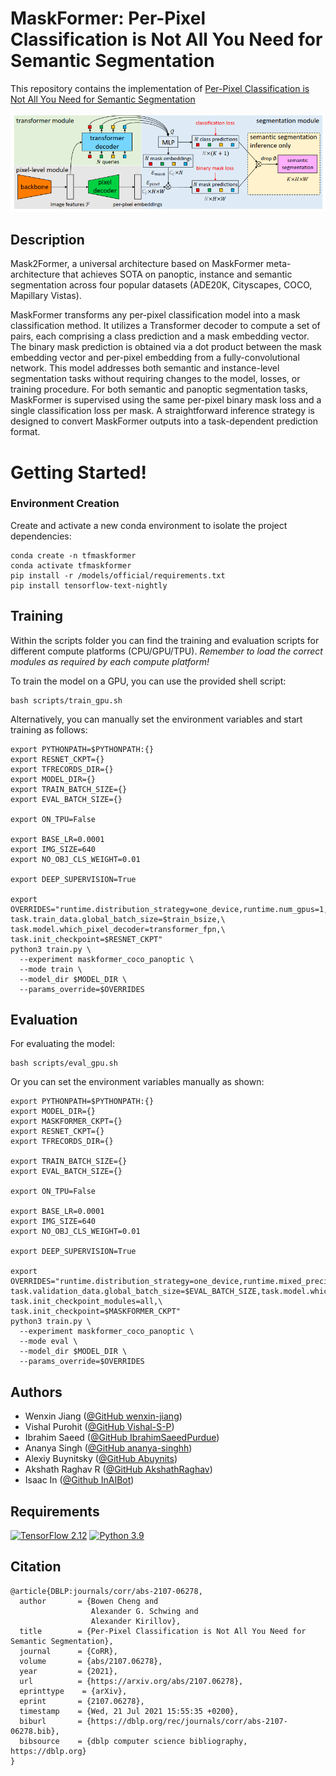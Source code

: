 # MaskFormer: Per-Pixel Classification is Not All You Need for Semantic Segmentation

This repository contains the implementation of [Per-Pixel Classification is Not All You Need for Semantic Segmentation](https://arxiv.org/pdf/2107.06278.pdf)

![MaskFormer](./assets/maskformer.png)

## Description

Mask2Former, a universal architecture based on MaskFormer meta-architecture that achieves SOTA on panoptic, instance and semantic segmentation across four popular datasets (ADE20K, Cityscapes, COCO, Mapillary Vistas).

MaskFormer transforms any per-pixel classification model into a mask classification method. It utilizes a Transformer decoder to compute a set of pairs, each comprising a class prediction and a mask embedding vector. The binary mask prediction is obtained via a dot product between the mask embedding vector and per-pixel embedding from a fully-convolutional network. This model addresses both semantic and instance-level segmentation tasks without requiring changes to the model, losses, or training procedure. For both semantic and panoptic segmentation tasks, MaskFormer is supervised using the same per-pixel binary mask loss and a single classification loss per mask. A straightforward inference strategy is designed to convert MaskFormer outputs into a task-dependent prediction format.

# Getting Started! 

### Environment Creation
Create and activate a new conda environment to isolate the project dependencies:
```
conda create -n tfmaskformer
conda activate tfmaskformer
pip install -r /models/official/requirements.txt
pip install tensorflow-text-nightly
```

## Training 
Within the scripts folder you can find the training and evaluation scripts for different compute platforms (CPU/GPU/TPU).  *Remember to load the correct modules as required by each compute platform!*

To train the model on a GPU, you can use the provided shell script:
```
bash scripts/train_gpu.sh
```

Alternatively, you can manually set the environment variables and start training as follows:
```
export PYTHONPATH=$PYTHONPATH:{}
export RESNET_CKPT={}
export TFRECORDS_DIR={}
export MODEL_DIR={}
export TRAIN_BATCH_SIZE={}
export EVAL_BATCH_SIZE={}

export ON_TPU=False

export BASE_LR=0.0001
export IMG_SIZE=640
export NO_OBJ_CLS_WEIGHT=0.01

export DEEP_SUPERVISION=True

export OVERRIDES="runtime.distribution_strategy=one_device,runtime.num_gpus=1,runtime.mixed_precision_dtype=float32,\
task.train_data.global_batch_size=$train_bsize,\
task.model.which_pixel_decoder=transformer_fpn,\
task.init_checkpoint=$RESNET_CKPT"
python3 train.py \
  --experiment maskformer_coco_panoptic \
  --mode train \
  --model_dir $MODEL_DIR \
  --params_override=$OVERRIDES
```

## Evaluation 
For evaluating the model:
```
bash scripts/eval_gpu.sh
```

Or you can set the environment variables manually as shown:
```
export PYTHONPATH=$PYTHONPATH:{}
export MODEL_DIR={}
export MASKFORMER_CKPT={}
export RESNET_CKPT={}
export TFRECORDS_DIR={}

export TRAIN_BATCH_SIZE={}
export EVAL_BATCH_SIZE={}

export ON_TPU=False

export BASE_LR=0.0001
export IMG_SIZE=640
export NO_OBJ_CLS_WEIGHT=0.01

export DEEP_SUPERVISION=True

export OVERRIDES="runtime.distribution_strategy=one_device,runtime.mixed_precision_dtype=float32,\
task.validation_data.global_batch_size=$EVAL_BATCH_SIZE,task.model.which_pixel_decoder=transformer_fpn,\
task.init_checkpoint_modules=all,\
task.init_checkpoint=$MASKFORMER_CKPT"
python3 train.py \
  --experiment maskformer_coco_panoptic \
  --mode eval \
  --model_dir $MODEL_DIR \
  --params_override=$OVERRIDES
```


## Authors

* Wenxin Jiang ([@GitHub wenxin-jiang](https://github.com/wenxin-jiang))
* Vishal Purohit ([@GitHub Vishal-S-P](https://github.com/Vishal-S-P))
* Ibrahim Saeed ([@GitHub IbrahimSaeedPurdue](https://github.com/IbrahimSaeedPurdue))
* Ananya Singh ([@GitHub ananya-singhh](https://github.com/ananya-singhh))
* Alexiy Buynitsky ([@GitHub Abuynits](https://github.com/Abuynits))
* Akshath Raghav R ([@GitHub AkshathRaghav](https://github.com/AkshathRaghav))
* Isaac In ([@Github InAIBot](https://github.com/InAIBot)) 


## Requirements 
[![TensorFlow 2.12](https://img.shields.io/badge/TensorFlow-2.11-FF6F00?logo=tensorflow)](https://github.com/tensorflow/tensorflow/releases/tag/v2.11.0)
[![Python 3.9](https://img.shields.io/badge/Python-3.9-3776AB)](https://www.python.org/downloads/release/python-390/)

## Citation 

```
@article{DBLP:journals/corr/abs-2107-06278,
  author       = {Bowen Cheng and
                  Alexander G. Schwing and
                  Alexander Kirillov},
  title        = {Per-Pixel Classification is Not All You Need for Semantic Segmentation},
  journal      = {CoRR},
  volume       = {abs/2107.06278},
  year         = {2021},
  url          = {https://arxiv.org/abs/2107.06278},
  eprinttype    = {arXiv},
  eprint       = {2107.06278},
  timestamp    = {Wed, 21 Jul 2021 15:55:35 +0200},
  biburl       = {https://dblp.org/rec/journals/corr/abs-2107-06278.bib},
  bibsource    = {dblp computer science bibliography, https://dblp.org}
}
```
